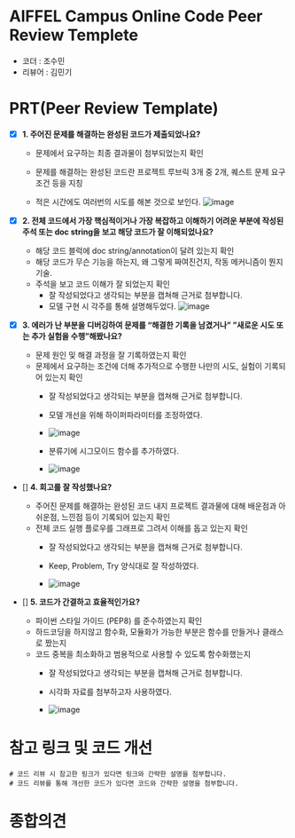 # AIFFEL Campus Online Code Peer Review Templete
- 코더 : 조수민
- 리뷰어 : 김민기


# PRT(Peer Review Template)
- [x]  **1. 주어진 문제를 해결하는 완성된 코드가 제출되었나요?**
    - 문제에서 요구하는 최종 결과물이 첨부되었는지 확인
    - 문제를 해결하는 완성된 코드란 프로젝트 루브릭 3개 중 2개, 
    퀘스트 문제 요구조건 등을 지칭

    - 적은 시간에도 여러번의 시도를 해본 것으로 보인다.
      ![image](https://github.com/whtnals135/Aiffel_Project/assets/89675001/e27adc9f-0e90-49c0-be6c-3d121cb4aa31)
      
- [x]  **2. 전체 코드에서 가장 핵심적이거나 가장 복잡하고 이해하기 어려운 부분에 작성된 
주석 또는 doc string을 보고 해당 코드가 잘 이해되었나요?**
    - 해당 코드 블럭에 doc string/annotation이 달려 있는지 확인
    - 해당 코드가 무슨 기능을 하는지, 왜 그렇게 짜여진건지, 작동 메커니즘이 뭔지 기술.
    - 주석을 보고 코드 이해가 잘 되었는지 확인
        - 잘 작성되었다고 생각되는 부분을 캡쳐해 근거로 첨부합니다.
         - 모델 구현 시 각주를 통해 설명해두었다.
           ![image](https://github.com/whtnals135/Aiffel_Project/assets/89675001/fcd75bdd-737e-43e3-aab0-92efee71baa1)
        
- [x]  **3. 에러가 난 부분을 디버깅하여 문제를 “해결한 기록을 남겼거나” 
”새로운 시도 또는 추가 실험을 수행”해봤나요?**
    - 문제 원인 및 해결 과정을 잘 기록하였는지 확인
    - 문제에서 요구하는 조건에 더해 추가적으로 수행한 나만의 시도, 
    실험이 기록되어 있는지 확인
        - 잘 작성되었다고 생각되는 부분을 캡쳐해 근거로 첨부합니다.

        - 모델 개선을 위해 하이퍼파라미터를 조정하였다.
        - ![image](https://github.com/whtnals135/Aiffel_Project/assets/89675001/377462ce-5aeb-4784-8f19-459b0ea86e82)

        - 분류기에 시그모이드 함수를 추가하였다.
        - ![image](https://github.com/whtnals135/Aiffel_Project/assets/89675001/f179a98a-2aaa-4828-95c4-801eef08faaa)

- []  **4. 회고를 잘 작성했나요?**
    - 주어진 문제를 해결하는 완성된 코드 내지 프로젝트 결과물에 대해
    배운점과 아쉬운점, 느낀점 등이 기록되어 있는지 확인
    - 전체 코드 실행 플로우를 그래프로 그려서 이해를 돕고 있는지 확인
        - 잘 작성되었다고 생각되는 부분을 캡쳐해 근거로 첨부합니다.
        
        - Keep, Problem, Try 양식대로 잘 작성하였다.
        - ![image](https://github.com/whtnals135/Aiffel_Project/assets/89675001/8d2aa605-3503-4597-80fd-f9d77ae1ca1e)


      
- []  **5. 코드가 간결하고 효율적인가요?**
    - 파이썬 스타일 가이드 (PEP8) 를 준수하였는지 확인
    - 하드코딩을 하지않고 함수화, 모듈화가 가능한 부분은 함수를 만들거나 클래스로 짰는지
    - 코드 중복을 최소화하고 범용적으로 사용할 수 있도록 함수화했는지
        - 잘 작성되었다고 생각되는 부분을 캡쳐해 근거로 첨부합니다.

        - 시각화 자료를 첨부하고자 사용하였다.
        - ![image](https://github.com/whtnals135/Aiffel_Project/assets/89675001/2b0a0b2d-37c5-4a13-8d5c-7ac3f44266ea)

        

# 참고 링크 및 코드 개선
```
# 코드 리뷰 시 참고한 링크가 있다면 링크와 간략한 설명을 첨부합니다.
# 코드 리뷰를 통해 개선한 코드가 있다면 코드와 간략한 설명을 첨부합니다.
```
# 종합의견

